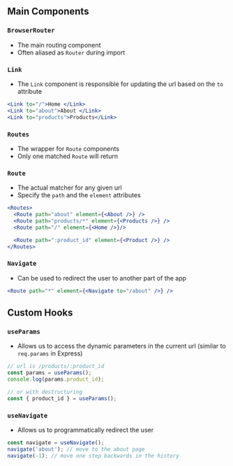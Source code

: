 ## Main Components

### `BrowserRouter`
* The main routing component
* Often aliased as `Router` during import

### `Link`
* The `Link` component is responsible for updating the url based on the `to` attribute

```jsx
<Link to="/">Home </Link>
<Link to="about">About </Link>
<Link to="products">Products</Link>
```

### `Routes`
* The wrapper for `Route` components
* Only one matched `Route` will return

### `Route`
* The actual matcher for any given url
* Specify the `path` and the `element` attributes

```jsx
<Routes>
  <Route path="about" element={<About />} />
  <Route path="products/*" element={<Products />} />
  <Route path="/" element={<Home />}/>

  <Route path=":product_id" element={<Product />} />
</Routes>
```

### `Navigate`
* Can be used to redirect the user to another part of the app

```jsx
<Route path="*" element={<Navigate to="/about" />} />
```

## Custom Hooks

### `useParams`
* Allows us to access the dynamic parameters in the current url (similar to `req.params` in Express)

```js
// url is /products/:product_id
const params = useParams();
console.log(params.product_id);

// or with destructuring
const { product_id } = useParams();
```

### `useNavigate`
* Allows us to programmatically redirect the user

```js
const navigate = useNavigate();
navigate('about'); // move to the about page
navigate(-1); // move one step backwards in the history
```
